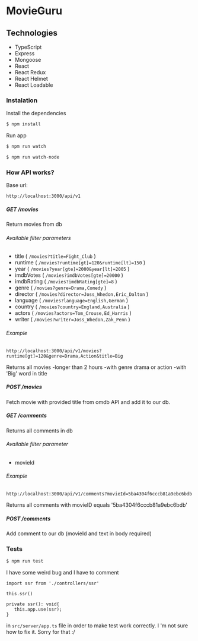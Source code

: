 # MovieGuru


## Technologies

- TypeScript
- Express
- Mongoose
- React
- React Redux
- React Helmet
- React Loadable

### Instalation

Install the dependencies

```sh
$ npm install
```

Run app

```sh
$ npm run watch
```

```sh
$ npm run watch-node
```


### How API works?

Base url:
```
http://localhost:3000/api/v1
```

##### GET /movies

 Return movies from db
###### Available filter parameters
 - title ( `/movies?title=Fight_Club` )
 - runtime ( `/movies?runtime[gt]=120&runtime[lt]=150` )
 - year ( `/movies?year[gte]=2000&year[lt]=2005` )
 - imdbVotes ( `/movies?imdbVotes[gte]=20000` )
 - imdbRating ( `/movies?imdbRating[gte]=8` )
 - genre ( `/movies?genre=Drama,Comedy` )
 - director ( `/movies?director=Joss_Whedon,Eric_Dalton` )
 - language ( `/movies?language=English,German` )
 - country ( `/movies?country=England,Australia` )
 - actors ( `/movies?actors=Tom_Crouse,Ed_Harris` )
 - writer ( `/movies?writer=Joss_Whedon,Zak_Penn` )


 ###### Example

 ```
 http://localhost:3000/api/v1/movies?runtime[gt]=120&genre=Drama,Action&title=Big
 ```

 Returns all movies
 -longer than 2 hours
 -with genre drama or action
 -with 'Big' word in title


 ##### POST /movies
 Fetch movie with provided title from omdb API and add it to our db.

 ##### GET /comments

 Returns all comments in db

 ###### Available filter parameter
 - movieId

 ###### Example

 ```
 http://localhost:3000/api/v1/comments?movieId=5ba4304f6cccb81a9ebc6bdb
 ```

 Returns all comments with movieID equals '5ba4304f6cccb81a9ebc6bdb'


 ##### POST /comments

 Add comment to our db (movieId and text in body required)

### Tests

```sh
$ npm run test
```

I have some weird bug and I have to comment

```
import ssr from './controllers/ssr'

this.ssr()

private ssr(): void{
   this.app.use(ssr);
}
```

in `src/server/app.ts` file in order to make test work correctly.
I 'm not sure how to fix it. Sorry for that :/
